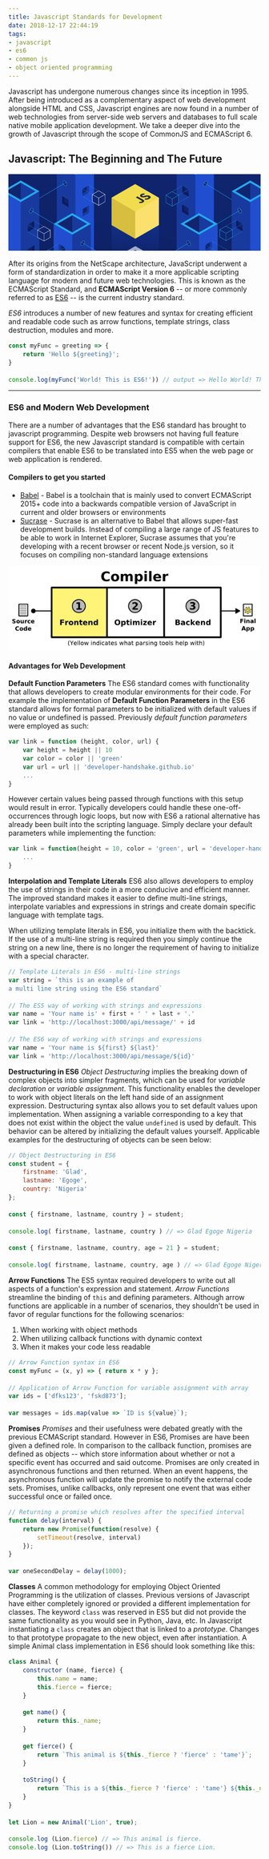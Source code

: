 ```yaml
---
title: Javascript Standards for Development
date: 2018-12-17 22:44:19
tags:
- javascript 
- es6 
- common js 
- object oriented programming
---
```

Javascript has undergone numerous changes since its inception in 1995. After being introduced as a complementary aspect of web development alongside HTML and CSS, Javascript engines are now found in a number of web technologies from server-side web servers and databases to full scale native mobile application development. We take a deeper dive into the growth of Javascript through the scope of CommonJS and ECMAScript 6. 

## Javascript: The Beginning and The Future 
![Diagram1](https://raw.githubusercontent.com/Developer-Handshake/Developer-Handshake.github.io/org-page/img-media/javascript.png)

After its origins from the NetScape architecture, JavaScript underwent a form of standardization in order to make it a more applicable scripting language for modern and future web technologies. This is known as the ECMAScript Standard, and **ECMAScript Version 6** -- or more commonly referred to as [ES6](http://es6-features.org/#Constants) -- is the current industry standard. 

_ES6_ introduces a number of new features and syntax for creating efficient and readable code such as arrow functions, template strings, class destruction, modules and more. 

```javascript 
const myFunc = greeting => {
    return 'Hello ${greeting}'; 
}

console.log(myFunc('World! This is ES6!')) // output => Hello World! This is ES6!
```
---
### ES6 and Modern Web Development 
There are a number of advantages that the ES6 standard has brought to javascript programming. Despite web browsers not having full feature support for ES6, the new Javascript standard is compatible with certain compilers that enable ES6 to be translated into ES5 when the web page or web application is rendered. 

#### Compilers to get you started
* [Babel](https://babeljs.io/) - Babel is a toolchain that is mainly used to convert ECMAScript 2015+ code into a backwards compatible version of JavaScript in current and older browsers or environments 
* [Sucrase](https://sucrase.io/) - Sucrase is an alternative to Babel that allows super-fast development builds. Instead of compiling a large range of JS features to be able to work in Internet Explorer, Sucrase assumes that you're developing with a recent browser or recent Node.js version, so it focuses on compiling non-standard language extensions 

![Diagram1](https://raw.githubusercontent.com/Developer-Handshake/Developer-Handshake.github.io/org-page/img-media/compiler.png)

#### Advantages for Web Development
**Default Function Parameters** 
The ES6 standard comes with functionality that allows developers to create modular environments for their code. For example the implementation of **Default Function Parameters** in the ES6 standard allows for formal parameters to be initialized with default values if no value or undefined is passed. Previously _default function parameters_ were employed as such: 

```javascript 
var link = function (height, color, url) {
    var height = height || 10
    var color = color || 'green'
    var url = url || 'developer-handshake.github.io'
    ...
} 
```

However certain values being passed through functions with this setup would result in error. Typically developers could handle these one-off-occurrences through logic loops, but now with ES6 a rational alternative has already been built into the scripting language. Simply declare your default parameters while implementing the function: 

```javascript 
var link = function(height = 10, color = 'green', url = 'developer-handshake.github.io') {
    ...
}
```

**Interpolation and Template Literals** 
ES6 also allows developers to employ the use of strings in their code in a more conducive and efficient manner. The improved standard makes it easier to define multi-line strings, interpolate variables and expressions in strings and create domain specific language with template tags. 

When utilizing template literals in ES6, you initialize them with the backtick. If the use of a multi-line string is required then you simply continue the string on a new line, there is no longer the requirement of having to initialize with a special character. 

```javascript 
// Template Literals in ES6 - multi-line strings 
var string = `this is an example of 
a multi line string using the ES6 standard` 

// The ES5 way of working with strings and expressions
var name = 'Your name is' + first + ' ' + last + '.'
var link = 'http://localhost:3000/api/message/' + id 

// The ES6 way of working with strings and expressions 
var name = 'Your name is ${first} ${last}' 
var link = 'http://localhost:3000/api/message/${id}' 
```

**Destructuring in ES6**
_Object Destructuring_ implies the breaking down of complex objects into simpler fragments, which can be used for _variable declaration_ or _variable assignment_. This functionality enables the developer to work with object literals on the left hand side of an assignment expression. Destructuring syntax also allows you to set default values upon implementation. When assigning a variable corresponding to a key that does not exist within the object the value `undefined` is used by default. This behavior can be altered by initializing the default values yourself. Applicable examples for the destructuring of objects can be seen below: 

```javascript 
// Object Destructuring in ES6
const student = {
    firstname: 'Glad',
    lastname: 'Egoge',
    country: 'Nigeria'
}; 

const { firstname, lastname, country } = student; 

console.log( firstname, lastname, country ) // => Glad Egoge Nigeria

const { firstname, lastname, country, age = 21 } = student; 

console.log( firstname, lastname, country, age ) // => Glad Egoge Nigeria 21 
```

**Arrow Functions** 
The ES5 syntax required developers to write out all aspects of a function's expression and statement. _Arrow Functions_ streamline the binding of `this` and defining parameters. Although arrow functions are applicable in a number of scenarios, they shouldn't be used in favor of regular functions for the following scenarios: 
1. When working with object methods
2. When utilizing callback functions with dynamic context 
3. When it makes your code less readable 

```javascript 
// Arrow Function syntax in ES6 
const myFunc = (x, y) => { return x * y }; 

// Application of Arrow Function for variable assignment with array 
var ids = ['dfks123', 'fskd873']; 

var messages = ids.map(value => `ID is ${value}`); 
```

**Promises** 
_Promises_ and their usefulness were debated greatly with the previous ECMAScript standard. However in ES6, Promises are have been given a defined role. In comparison to the callback function, promises are defined as objects -- which store information about whether or not a specific event has occurred and said outcome. Promises are only created in asynchronous functions and then returned. When an event happens, the asynchronous function will update the promise to notify the external code sets. Promises, unlike callbacks, only represent one event that was either successful once or failed once. 

```javascript 
// Returning a promise which resolves after the specified interval  
function delay(interval) { 
    return new Promise(function(resolve) {
        setTimeout(resolve, interval)
    });
}

var oneSecondDelay = delay(1000); 
```

**Classes** 
A common methodology for employing Object Oriented Programming is the utilization of classes. Previous versions of Javascript have either completely ignored or provided a different implementation for classes. The keyword `class` was reserved in ES5 but did not provide the same functionality as you would see in Python, Java, etc. In Javascript instantiating a `class` creates an object that is linked to a _prototype_. Changes to that prototype propagate to the new object, even after instantiation. A simple Animal class implementation in ES6 should look something like this:

```javascript 
class Animal {
    constructor (name, fierce) {
        this.name = name; 
        this.fierce = fierce; 
    }

    get name() {
        return this._name; 
    }

    get fierce() {
        return `This animal is ${this._fierce ? 'fierce' : 'tame'}`; 
    }

    toString() {
        return `This is a ${this._fierce ? 'fierce' : 'tame'} ${this._name}`; 
    }
}

let Lion = new Animal('Lion', true);

console.log (Lion.fierce) // => This animal is fierce. 
console.log (Lion.toString()) // => This is a fierce Lion. 
```